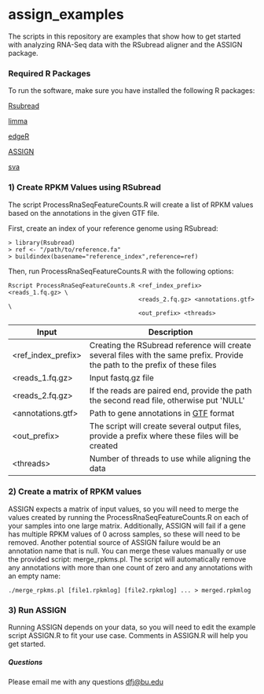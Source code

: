 assign\_examples
================================================================================

The scripts in this repository are examples that show how to get started with
analyzing RNA-Seq data with the RSubread aligner and the ASSIGN package.

### Required R Packages

To run the software, make sure you have installed the following R packages:

[Rsubread](http://www.bioconductor.org/packages/release/bioc/html/Rsubread.html)

[limma](http://www.bioconductor.org/packages/release/bioc/html/limma.html)

[edgeR](http://www.bioconductor.org/packages/release/bioc/html/edgeR.html)

[ASSIGN](http://www.bioconductor.org/packages/release/bioc/html/ASSIGN.html)

[sva](http://www.bioconductor.org/packages/release/bioc/html/sva.html)

### 1) Create RPKM Values using RSubread

The script ProcessRnaSeqFeatureCounts.R will create a list of RPKM values
based on the annotations in the given GTF file.

First, create an index of your reference genome using RSubread:

```
> library(Rsubread)
> ref <- "/path/to/reference.fa"
> buildindex(basename="reference_index",reference=ref)
```

Then, run ProcessRnaSeqFeatureCounts.R with the following options:

```
Rscript ProcessRnaSeqFeatureCounts.R <ref_index_prefix> <reads_1.fq.gz> \ 
                                     <reads_2.fq.gz> <annotations.gtf> \
                                     <out_prefix> <threads>
```

| Input              | Description |
|--------------------|-------------|
| \<ref_index_prefix\> | Creating the RSubread reference will create several files with the same prefix. Provide the path to the prefix of these files | 
| \<reads_1.fq.gz\>    | Input fastq.gz file |
| \<reads_2.fq.gz\>    | If the reads are paired end, provide the path the second read file, otherwise put 'NULL' |
| \<annotations.gtf\>  | Path to gene annotations in [GTF](http://www.ensembl.org/info/website/upload/gff.html) format |
| \<out_prefix\>       | The script will create several output files, provide a prefix where these files will be created |
| \<threads\>          | Number of threads to use while aligning the data |

### 2) Create a matrix of RPKM values

ASSIGN expects a matrix of input values, so you will need to merge the values 
created by running the ProcessRnaSeqFeatureCounts.R on each of your samples
into one large matrix.  Additionally, ASSIGN will fail if a gene has multiple
RPKM values of 0 across samples, so these will need to be removed. Another
potential source of ASSIGN failure would be an annotation name that is null.
You can merge these values manually or use the provided script: merge_rpkms.pl.
The script will automatically remove any annotations with more than one count
of zero and any annotations with an empty name:

```
./merge_rpkms.pl [file1.rpkmlog] [file2.rpkmlog] ... > merged.rpkmlog
```

### 3) Run ASSIGN

Running ASSIGN depends on your data, so you will need to edit the example script
ASSIGN.R to fit your use case. Comments in ASSIGN.R will help you get started.

##### Questions

Please email me with any questions <dfj@bu.edu> 

